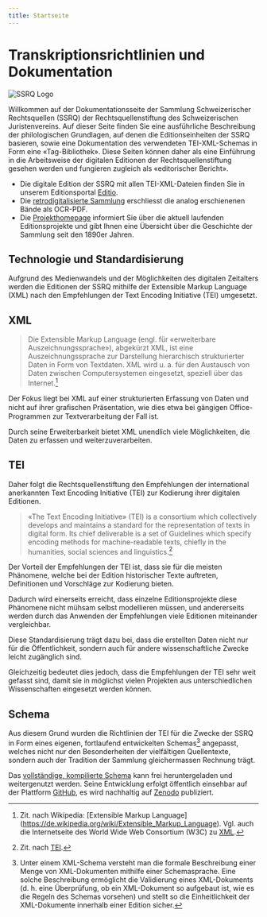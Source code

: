 ```yaml
---
title: Startseite
---
```


# Transkriptionsrichtlinien und Dokumentation

![SSRQ Logo](ssrq-logo.svg)

Willkommen auf der Dokumentationsseite der Sammlung Schweizerischer Rechtsquellen (SSRQ)
der Rechtsquellenstiftung des Schweizerischen Juristenvereins.
Auf dieser Seite finden Sie eine ausführliche Beschreibung der philologischen Grundlagen,
auf denen die Editionseinheiten der SSRQ basieren, sowie eine Dokumentation des verwendeten 
TEI-XML-Schemas in Form eine «Tag-Bibliothek». Diese Seiten können daher als eine Einführung 
in die Arbeitsweise der digitalen Editionen der Rechtsquellenstiftung gesehen werden und 
fungieren zugleich als «editorischer Bericht».

- Die digitale Edition der SSRQ mit allen TEI-XML-Dateien finden Sie in unserem Editionsportal 
[Editio](https://editio.ssrq-online.ch/).
- Die [retrodigitalisierte Sammlung](https://www.ssrq-sds-fds.ch/online/cantons.html) erschliesst
die analog erschienenen Bände als OCR-PDF.
- Die [Projekthomepage](https://www.ssrq-sds-fds.ch/home/) informiert Sie über die
aktuell laufenden Editionsprojekte und gibt Ihnen eine Übersicht über die Geschichte der
Sammlung seit den 1890er Jahren.

## Technologie und Standardisierung

Aufgrund des Medienwandels und der Möglichkeiten des digitalen Zeitalters werden die Editionen der 
SSRQ mithilfe der Extensible Markup Language (XML) nach den Empfehlungen der Text Encoding
Initiative (TEI) umgesetzt.

## XML

> Die Extensible Markup Language (engl. für «erweiterbare
> Auszeichnungssprache»), abgekürzt XML, ist eine Auszeichnungssprache zur
> Darstellung hierarchisch strukturierter Daten in Form von Textdaten. XML
> wird u. a. für den Austausch von Daten zwischen Computersystemen eingesetzt,
> speziell über das Internet.[^2]

Der Fokus liegt bei XML auf einer strukturierten Erfassung von Daten und nicht
auf ihrer graﬁschen Präsentation, wie dies etwa bei gängigen Office-Programmen zur
Textverarbeitung der Fall ist.

Durch seine Erweiterbarkeit bietet XML unendlich viele Möglichkeiten,
die Daten zu erfassen und weiterzuverarbeiten.

## TEI

Daher folgt die Rechtsquellenstiftung den Empfehlungen der international
anerkannten Text Encoding Initiative (TEI) zur Kodierung ihrer digitalen
Editionen.

> «The Text Encoding Initiative» (TEI) is a consortium which collectively
> develops and maintains a standard for the representation of texts in digital
> form.
> Its chief deliverable is a set of Guidelines which specify encoding methods
> for machine-readable texts, chiefly in the humanities, social sciences and
> linguistics.[^3]

Der Vorteil der Empfehlungen der TEI ist, dass sie für die meisten Phänomene,
welche bei der Edition historischer Texte auftreten, Definitionen und
Vorschläge zur Kodierung bieten.

Dadurch wird einerseits erreicht, dass einzelne Editionsprojekte diese Phänomene
nicht mühsam selbst modellieren müssen, und andererseits werden durch das Anwenden 
der Empfehlungen viele Editionen miteinander vergleichbar. 

Diese Standardisierung trägt dazu bei, dass die erstellten Daten nicht nur für die
Öffentlichkeit, sondern auch für andere wissenschaftliche Zwecke leicht zugänglich 
sind.

Gleichzeitig bedeutet dies jedoch, dass die Empfehlungen der TEI sehr weit
gefasst sind, damit sie in möglichst vielen Projekten aus unterschiedlichen
Wissenschaften eingesetzt werden können.

## Schema

Aus diesem Grund wurden die Richtlinien der TEI für die Zwecke der SSRQ in Form 
eines eigenen, fortlaufend entwickelten Schemas[^4] angepasst, welches nicht nur 
den Besonderheiten der vielfältigen Quellentexte, sondern auch der Tradition der 
Sammlung gleichermassen Rechnung trägt.

Das [vollständige, kompilierte Schema](https://schema.ssrq-sds-fds.ch/latest/TEI_Schema.rng) 
kann frei heruntergeladen und weitergenutzt werden. Seine Entwicklung erfolgt öffentlich 
einsehbar auf der Plattform [GitHub](https://github.com/SSRQ-SDS-FDS/ssrq-schema), es wird nachhaltig auf 
[Zenodo](https://zenodo.org/records/13379935) publiziert.

[^2]:
    Zit. nach Wikipedia: [Extensible Markup Language]
    (https://de.wikipedia.org/wiki/Extensible_Markup_Language).
    Vgl. auch die Internetseite des World Wide Web Consortium (W3C) zu
    [XML](https://www.w3.org/TR/xml/).
[^3]:
    Zit. nach [TEI](http://www.tei-c.org/index.xml).
[^4]:
    Unter einem XML-Schema versteht man die formale Beschreibung einer Menge
    von XML-Dokumenten mithilfe einer Schemasprache. Eine solche Beschreibung
    ermöglicht die Validierung eines XML-Dokuments (d. h. eine Überprüfung, ob
    ein XML-Dokument so aufgebaut ist, wie es die Regeln des Schemas vorsehen)
    und stellt so die Einheitlichkeit der XML-Dokumente innerhalb einer Edition
    sicher.